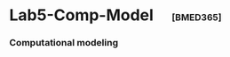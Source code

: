 # Lab5-Comp-Model &nbsp;&nbsp;&nbsp;  <span style="font-size: 16px;">[BMED365]</span>
### Computational modeling
